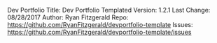 Dev Portfolio
Title: Dev Portfolio Templated
Version: 1.2.1
Last Change: 08/28/2017
Author: Ryan Fitzgerald
Repo: https://github.com/RyanFitzgerald/devportfolio-template
Issues: https://github.com/RyanFitzgerald/devportfolio-template/issues
